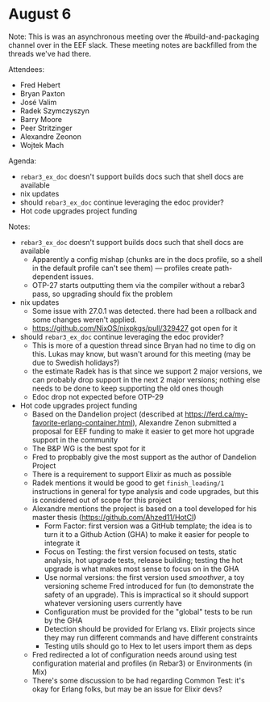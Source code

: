 # August 6

Note: This is was an asynchronous meeting over the #build-and-packaging channel over in the EEF slack. These meeting notes are backfilled from the threads we've had there.

Attendees:

- Fred Hebert
- Bryan Paxton
- José Valim
- Radek Szymczyszyn
- Barry Moore
- Peer Stritzinger
- Alexandre Zeonon
- Wojtek Mach


Agenda:

- `rebar3_ex_doc` doesn't support builds docs such that shell docs are available
- nix updates
- should `rebar3_ex_doc` continue leveraging the edoc provider?
- Hot code upgrades project funding

Notes:

- `rebar3_ex_doc` doesn't support builds docs such that shell docs are available
  - Apparently a config mishap (chunks are in the docs profile, so a shell in the default profile can't see them) — profiles create path-dependent issues.
  - OTP-27 starts outputting them via the compiler without a rebar3 pass, so upgrading should fix the problem
- nix updates
  - Some issue with 27.0.1 was detected. there had been a rollback and some changes weren't applied.
  - https://github.com/NixOS/nixpkgs/pull/329427 got open for it
- should `rebar3_ex_doc` continue leveraging the edoc provider?
  - This is more of a question thread since Bryan had no time to dig on this. Lukas may know, but wasn't around for this meeting (may be due to Swedish holidays?)
  - the estimate Radek has is that since we support 2 major versions, we can probably drop support in the next 2 major versions; nothing else needs to be done to keep supporting the old ones though
  - Edoc drop not expected before OTP-29
- Hot code upgrades project funding
  - Based on the Dandelion project (described at https://ferd.ca/my-favorite-erlang-container.html), Alexandre Zenon submitted a proposal for EEF funding to make it easier to get more hot upgrade support in the community
  - The B&P WG is the best spot for it
  - Fred to propbably give the most support as the author of Dandelion Project
  - There is a requirement to support Elixir as much as possible
  - Radek mentions it would be good to get `finish_loading/1` instructions in general for type analysis and code upgrades, but this is considered out of scope for this project
  - Alexandre mentions the project is based on a tool developed for his master thesis (https://github.com/Ahzed11/HotCI)
    - Form Factor: first version was a GitHub template; the idea is to turn it to a Github Action (GHA) to make it easier for people to integrate it
    - Focus on Testing: the first version focused on tests, static analysis, hot upgrade tests, release building; testing the hot upgrade is what makes most sense to focus on in the GHA
    - Use normal versions: the first version used _smoothver_, a toy versioning scheme Fred introduced for fun (to demonstrate the safety of an upgrade). This is impractical so it should support whatever versioning users currently have
    - Configuration must be provided for the "global" tests to be run by the GHA
    - Detection should be provided for Erlang vs. Elixir projects since they may run different commands and have different constraints
    - Testing utils should go to Hex to let users import them as deps
  - Fred redirected a lot of configuration needs around using test configuration material and profiles (in Rebar3) or Environments (in Mix)
  - There's some discussion to be had regarding Common Test: it's okay for Erlang folks, but may be an issue for Elixir devs?

